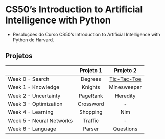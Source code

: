 # CS50’s Introduction to Artificial Intelligence with Python

* Resoluções do Curso CS50’s Introduction to Artificial Intelligence with Python de Harvard.

## Projetos

|                           | Projeto 1           | Projeto 2                                                                         |
| ------------------------- | :-----------------: | :-------------------------------------------------------------------------------: |
| Week 0 - Search           | Degrees             | [Tic-Tac-Toe](https://github.com/deisesan/CS50-AI/tree/main/Week%200/Tic-Tac-Toe) |
| Week 1 - Knowledge        | Knights             | Minesweeper                                                                       |
| Week 2 - Uncertainty      | PageRank            | Heredity                                                                          | 
| Week 3 - Optimization     | Crossword           | -                                                                                 |
| Week 4 - Learning         | Shopping            | Nim                                                                               |
| Week 5 - Neural Networks  | Traffic             | -                                                                                 |
| Week 6 - Language         | Parser              | Questions                                                                         |

